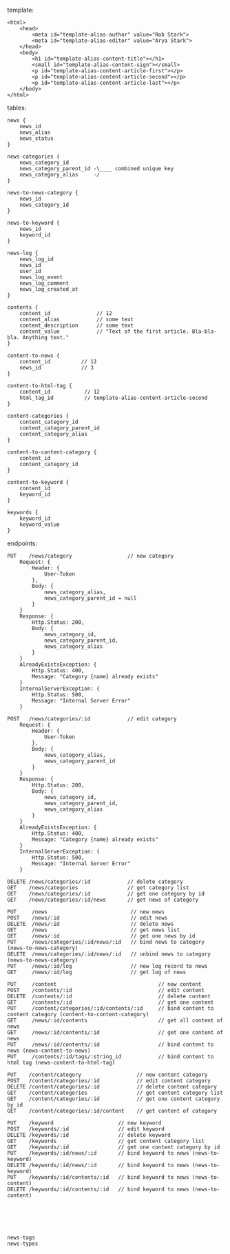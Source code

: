 template:

    <html>
        <head>
            <meta id="template-alias-author" value="Rob Stark">
            <meta id="template-alias-editor" value="Arya Stark">
        </head>
        <body>
            <h1 id="template-alias-content-title"></h1>
            <small id="template-alias-content-sign"></small>
            <p id="template-alias-content-article-first"></p>
            <p id="template-alias-content-article-second"></p>
            <p id="template-alias-content-article-last"></p>
        </body>
    </html>



tables:

    news {
        news_id
        news_alias
        news_status
    }

    news-categories {
        news_category_id
        news_category_parent_id -\____ combined unique key
        news_category_alias     -/
    }

    news-to-news-category {
        news_id
        news_category_id
    }

    news-to-keyword {
        news_id
        keyword_id
    }

    news-log {
        news_log_id
        news_id
        user_id
        news_log_event
        news_log_comment
        news_log_created_at
    }

    contents {
        content_id               // 12
        content_alias            // some text
        content_description      // some text
        content_value            // "Text of the first article. Bla-bla-bla. Anything text."
    }

    content-to-news {
        content_id          // 12
        news_id             // 3
    }

    content-to-html-tag {
        content_id           // 12
        html_tag_id          // template-alias-content-article-second
    }

    content-categories {
        content_category_id
        content_category_parent_id
        content_category_alias
    }

    content-to-content-category {
        content_id
        content_category_id
    }

    content-to-keyword {
        content_id
        keyword_id
    }

    keywords {
        keyword_id
        keyword_value
    }


endpoints:

    PUT    /news/category                  // new category
        Request: {
            Header: {
                User-Token
            },
            Body: {
                news_category_alias,
                news_category_parent_id = null
            }
        }
        Response: {
            Http.Status: 200,
            Body: {
                news_category_id,
                news_category_parent_id,
                news_category_alias
            }
        }
        AlreadyExistsException: {
            Http.Status: 400,
            Message: "Category {name} already exists"
        }
        InternalServerException: {
            Http.Status: 500,
            Message: "Internal Server Error"
        }

    POST   /news/categories/:id            // edit category
        Request: {
            Header: {
                User-Token
            },
            Body: {
                news_category_alias,
                news_category_parent_id
            }
        }
        Response: {
            Http.Status: 200,
            Body: {
                news_category_id,
                news_category_parent_id,
                news_category_alias
            }
        }
        AlreadyExistsException: {
            Http.Status: 400,
            Message: "Category {name} already exists"
        }
        InternalServerException: {
            Http.Status: 500,
            Message: "Internal Server Error"
        }

    DELETE /news/categories/:id            // delete category
    GET    /news/categories                // get category list
    GET    /news/categories/:id            // get one category by id
    GET    /news/categories/:id/news       // get news of category

    PUT     /news                           // new news
    POST    /news/:id                       // edit news
    DELETE  /news/:id                       // delete news
    GET     /news                           // get news list
    GET     /news/:id                       // get one news by id
    PUT     /news/categories/:id/news/:id   // bind news to category (news-to-news-category)
    DELETE  /news/categories/:id/news/:id   // unbind news to category (news-to-news-category)
    PUT     /news/:id/log                   // new log record to news
    GET     /news/:id/log                   // get log of news

    PUT     /content                                 // new content
    POST    /contents/:id                            // edit content
    DELETE  /contents/:id                            // delete content
    GET     /contents/:id                            // get one content
    PUT     /content/categories/:id/contents/:id     // bind content to content category (content-to-content-category)
    GET     /news/:id/contents                       // get all content of news
    GET     /news/:id/contents/:id                   // get one content of news
    PUT     /news/:id/contents/:id                   // bind content to news (news-content-to-news)
    PUT     /contents/:id/tags/:string_id            // bind content to html tag (news-content-to-html-tag)

    PUT    /content/category                  // new content category
    POST   /content/categories/:id            // edit content category
    DELETE /content/categories/:id            // delete content category
    GET    /content/categories                // get content category list
    GET    /content/categories/:id            // get one content category by id
    GET    /content/categories/:id/content    // get content of category

    PUT    /keyword                     // new keyword
    POST   /keywords/:id                // edit keyword
    DELETE /keywords/:id                // delete keyword
    GET    /keywords                    // get content category list
    GET    /keywords/:id                // get one content category by id
    PUT    /keywords/:id/news/:id       // bind keyword to news (news-to-keyword)
    DELETE /keywords/:id/news/:id       // bind keyword to news (news-to-keyword)
    PUT    /keywords/:id/contents/:id   // bind keyword to news (news-to-content)
    DELETE /keywords/:id/contents/:id   // bind keyword to news (news-to-content)






    news-tags
    news-types

